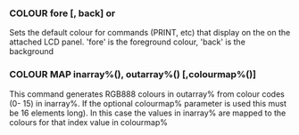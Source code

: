 

### COLOUR fore [, back] or

 Sets the default colour for commands (PRINT, etc) that display on the on the attached LCD panel. 'fore' is the foreground colour, 'back' is the background

### COLOUR MAP inarray%(), outarray%() [,colourmap%()]

 This command generates RGB888 colours in outarray% from colour codes (0- 15) in inarray%. If the optional colourmap% parameter is used this must be 16 elements long). In this case the values in inarray% are mapped to the colours for that index value in colourmap%